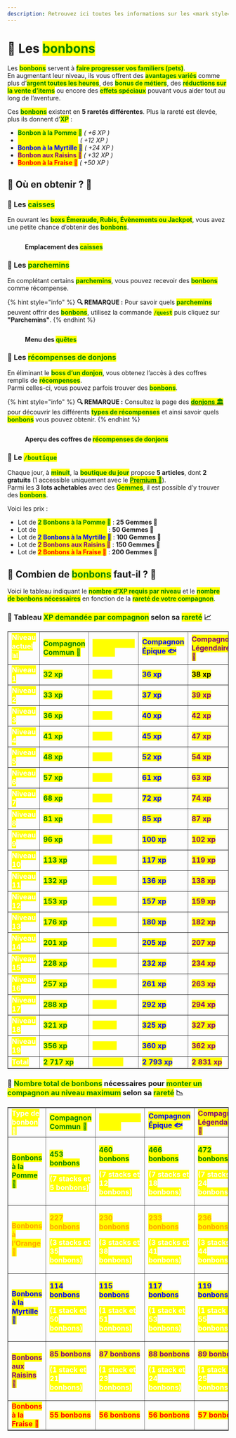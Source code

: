 ```yaml
---
description: Retrouvez ici toutes les informations sur les <mark style="color:green;">**bonbons**</mark>.
---
```


# 🍬 Les <mark style="color:green;">**bonbons**</mark>

Les <mark style="color:green;">**bonbons**</mark> servent à <mark style="color:green;">**faire progresser vos familiers (pets)**</mark>.  
En augmentant leur niveau, ils vous offrent des <mark style="color:green;">**avantages variés**</mark> comme plus d’<mark style="color:green;">**argent toutes les heures**</mark>, des <mark style="color:green;">**bonus de métiers**</mark>, des <mark style="color:green;">**réductions sur la vente d’items**</mark> ou encore des <mark style="color:green;">**effets spéciaux**</mark> pouvant vous aider tout au long de l’aventure.  

Ces <mark style="color:green;">**bonbons**</mark> existent en **5 raretés différentes**. Plus la rareté est élevée, plus ils donnent d’<mark style="color:green;">**XP**</mark> :  
* <mark style="color:green;">**Bonbon à la Pomme 🍏**</mark> _( +6 XP )_  
* <mark style="color:yellow;">**Bonbon à l’Orange 🍊**</mark> _( +12 XP )_  
* <mark style="color:blue;">**Bonbon à la Myrtille 🔵**</mark> _( +24 XP )_  
* <mark style="color:purple;">**Bonbon aux Raisins 🍇**</mark> _( +32 XP )_  
* <mark style="color:red;">**Bonbon à la Fraise 🍓**</mark> _( +50 XP )_  

## 💠 Où en obtenir ? 📌

### 🔸 Les <mark style="color:green;">**caisses**</mark>  
En ouvrant les <mark style="color:green;">**boxs Émeraude, Rubis, Évènements ou Jackpot**</mark>, vous avez une petite chance d’obtenir des <mark style="color:green;">**bonbons**</mark>.

<figure><img src="../../.gitbook/assets/Les_Caisses/ApercuCaisses.png" alt=""><figcaption><p><strong>Emplacement des <mark style="color:green;">caisses</mark></strong></p></figcaption></figure>

### 🔸 Les <mark style="color:green;">**parchemins**</mark>  
En complétant certains <mark style="color:green;">**parchemins**</mark>, vous pouvez recevoir des <mark style="color:green;">**bonbons**</mark> comme récompense.  

{% hint style="info" %}
**🔍 REMARQUE :** Pour savoir quels <mark style="color:green;">**parchemins**</mark> peuvent offrir des <mark style="color:green;">**bonbons**</mark>, utilisez la commande <mark style="color:green;">**`/quest`**</mark> puis cliquez sur **"Parchemins"**.
{% endhint %}

<figure><img src="../../.gitbook/assets/Menu/Quest.png" alt=""><figcaption><p><strong>Menu des <mark style="color:green;">quêtes</mark></strong></p></figcaption></figure>

### 🔸 Les <mark style="color:green;">**récompenses de donjons**</mark>  
En éliminant le <mark style="color:green;">**boss d’un donjon**</mark>, vous obtenez l’accès à des coffres remplis de <mark style="color:green;">**récompenses**</mark>.  
Parmi celles-ci, vous pouvez parfois trouver des <mark style="color:green;">**bonbons**</mark>.  

{% hint style="info" %}
**🔍 REMARQUE :** Consultez la page des [<mark style="color:green;">**donjons 🏛️**</mark>](https://wiki.evolucraft.fr/le-gameplay/les-donjons) pour découvrir les différents <mark style="color:green;">**types de récompenses**</mark> et ainsi savoir quels <mark style="color:green;">**bonbons**</mark> vous pouvez obtenir.
{% endhint %}

<figure><img src="../../.gitbook/assets/Les_Donjons/DJ-recompense.png" alt=""><figcaption><p><strong>Aperçu des coffres de <mark style="color:green;">récompenses de donjons</mark></strong></p></figcaption></figure>

### 🔸 Le <mark style="color:green;">**`/boutique`**</mark>  
Chaque jour, à <mark style="color:green;">**minuit**</mark>, la <mark style="color:green;">**boutique du jour**</mark> propose **5 articles**, dont **2 gratuits** (1 accessible uniquement avec le [<mark style="color:green;">**Premium 👑**</mark>](https://wiki.evolucraft.fr/le-gameplay/les-grades#abonnement-premium)).  
Parmi les **3 lots achetables** avec des <mark style="color:green;">**Gemmes**</mark>, il est possible d’y trouver des <mark style="color:green;">**bonbons**</mark>.  

Voici les prix :  
* Lot de <mark style="color:green;">**2 Bonbons à la Pomme 🍏**</mark> : **25 Gemmes 💎**  
* Lot de <mark style="color:yellow;">**2 Bonbons à l’Orange 🍊**</mark> : **50 Gemmes 💎**  
* Lot de <mark style="color:blue;">**2 Bonbons à la Myrtille 🔵**</mark> : **100 Gemmes 💎**  
* Lot de <mark style="color:purple;">**2 Bonbons aux Raisins 🍇**</mark> : **150 Gemmes 💎**  
* Lot de <mark style="color:red;">**2 Bonbons à la Fraise 🍓**</mark> : **200 Gemmes 💎**  

## 💠 Combien de <mark style="color:green;">**bonbons**</mark> faut-il ? 🤔  

Voici le tableau indiquant le <mark style="color:green;">**nombre d’XP requis par niveau**</mark> et le <mark style="color:green;">**nombre de bonbons nécessaires**</mark> en fonction de la <mark style="color:green;">**rareté de votre compagnon**</mark>.  

### 🔸 Tableau <mark style="color:green;">**XP demandée par compagnon**</mark> selon sa <mark style="color:green;">**rareté**</mark> 📈

<table border="1" cellspacing="0" cellpadding="6">
  <tr>
    <td><mark style="color:white;"><strong>Niveau actuel📊</strong></mark></td>
    <td><mark style="color:green;"><strong>Compagnon Commun 🐸</strong></mark></td>
    <td><mark style="color:yellow;"><strong>Compagnon Rare 🐤</strong></mark></td>
    <td><mark style="color:blue;"><strong>Compagnon Épique 🐟</strong></mark></td>
    <td><mark style="color:purple;"><strong>Compagnon Légendaire 👾</strong></mark></td>
    <td><mark style="color:red;"><strong>Compagnon Mythique 🦞</strong></mark></td>
  </tr>
  <tr>
    <td><mark style="color:white;"><strong>Niveau 1</strong></mark></td>
    <td><mark style="color:green;"><strong>32 xp</strong></mark></td>
    <td><mark style="color:yellow;"><strong>34 xp</strong></mark></td>
    <td><mark style="color:blue;"><strong>36 xp</strong></mark></td>
    <td><mark style="color:pruple;"><strong>38 xp</strong></mark></td>
    <td><mark style="color:red;"><strong>40 xp</strong></mark></td>
  </tr>
  <tr>
    <td><mark style="color:white;"><strong>Niveau 2</strong></mark></td>
    <td><mark style="color:green;"><strong>33 xp</strong></mark></td>
    <td><mark style="color:yellow;"><strong>35 xp</strong></mark></td>
    <td><mark style="color:blue;"><strong>37 xp</strong></mark></td>
    <td><mark style="color:purple;"><strong>39 xp</strong></mark></td>
    <td><mark style="color:red;"><strong>41 xp</strong></mark></td>
  </tr>
  <tr>
    <td><mark style="color:white;"><strong>Niveau 3</strong></mark></td>
    <td><mark style="color:green;"><strong>36 xp</strong></mark></td>
    <td><mark style="color:yellow;"><strong>38 xp</strong></mark></td>
    <td><mark style="color:blue;"><strong>40 xp</strong></mark></td>
    <td><mark style="color:purple;"><strong>42 xp</strong></mark></td>
    <td><mark style="color:red;"><strong>44 xp</strong></mark></td>
  </tr>
  <tr>
    <td><mark style="color:white;"><strong>Niveau 4</strong></mark></td>
    <td><mark style="color:green;"><strong>41 xp</strong></mark></td>
    <td><mark style="color:yellow;"><strong>43 xp</strong></mark></td>
    <td><mark style="color:blue;"><strong>45 xp</strong></mark></td>
    <td><mark style="color:purple;"><strong>47 xp</strong></mark></td>
    <td><mark style="color:red;"><strong>49 xp</strong></mark></td>
  </tr>
  <tr>
    <td><mark style="color:white;"><strong>Niveau 5</strong></mark></td>
    <td><mark style="color:green;"><strong>48 xp</strong></mark></td>
    <td><mark style="color:yellow;"><strong>50 xp</strong></mark></td>
    <td><mark style="color:blue;"><strong>52 xp</strong></mark></td>
    <td><mark style="color:purple;"><strong>54 xp</strong></mark></td>
    <td><mark style="color:red;"><strong>56 xp</strong></mark></td>
  </tr>
  <tr>
    <td><mark style="color:white;"><strong>Niveau 6</strong></mark></td>
    <td><mark style="color:green;"><strong>57 xp</strong></mark></td>
    <td><mark style="color:yellow;"><strong>59 xp</strong></mark></td>
    <td><mark style="color:blue;"><strong>61 xp</strong></mark></td>
    <td><mark style="color:purple;"><strong>63 xp</strong></mark></td>
    <td><mark style="color:red;"><strong>65 xp</strong></mark></td>
  </tr>
  <tr>
    <td><mark style="color:white;"><strong>Niveau 7</strong></mark></td>
    <td><mark style="color:green;"><strong>68 xp</strong></mark></td>
    <td><mark style="color:yellow;"><strong>70 xp</strong></mark></td>
    <td><mark style="color:blue;"><strong>72 xp</strong></mark></td>
    <td><mark style="color:purple;"><strong>74 xp</strong></mark></td>
    <td><mark style="color:red;"><strong>76 xp</strong></mark></td>
  </tr>
  <tr>
    <td><mark style="color:white;"><strong>Niveau 8</strong></mark></td>
    <td><mark style="color:green;"><strong>81 xp</strong></mark></td>
    <td><mark style="color:yellow;"><strong>83 xp</strong></mark></td>
    <td><mark style="color:blue;"><strong>85 xp</strong></mark></td>
    <td><mark style="color:purple;"><strong>87 xp</strong></mark></td>
    <td><mark style="color:red;"><strong>89 xp</strong></mark></td>
  </tr>
  <tr>
    <td><mark style="color:white;"><strong>Niveau 9</strong></mark></td>
    <td><mark style="color:green;"><strong>96 xp</strong></mark></td>
    <td><mark style="color:yellow;"><strong>98 xp</strong></mark></td>
    <td><mark style="color:blue;"><strong>100 xp</strong></mark></td>
    <td><mark style="color:purple;"><strong>102 xp</strong></mark></td>
    <td><mark style="color:red;"><strong>104 xp</strong></mark></td>
  </tr>
  <tr>
    <td><mark style="color:white;"><strong>Niveau 10</strong></mark></td>
    <td><mark style="color:green;"><strong>113 xp</strong></mark></td>
    <td><mark style="color:yellow;"><strong>115 xp</strong></mark></td>
    <td><mark style="color:blue;"><strong>117 xp</strong></mark></td>
    <td><mark style="color:purple;"><strong>119 xp</strong></mark></td>
    <td><mark style="color:red;"><strong>121 xp</strong></mark></td>
  </tr>
  <tr>
    <td><mark style="color:white;"><strong>Niveau 11</strong></mark></td>
    <td><mark style="color:green;"><strong>132 xp</strong></mark></td>
    <td><mark style="color:yellow;"><strong>134 xp</strong></mark></td>
    <td><mark style="color:blue;"><strong>136 xp</strong></mark></td>
    <td><mark style="color:purple;"><strong>138 xp</strong></mark></td>
    <td><mark style="color:red;"><strong>140 xp</strong></mark></td>
  </tr>
  <tr>
    <td><mark style="color:white;"><strong>Niveau 12</strong></mark></td>
    <td><mark style="color:green;"><strong>153 xp</strong></mark></td>
    <td><mark style="color:yellow;"><strong>155 xp</strong></mark></td>
    <td><mark style="color:blue;"><strong>157 xp</strong></mark></td>
    <td><mark style="color:purple;"><strong>159 xp</strong></mark></td>
    <td><mark style="color:red;"><strong>161 xp</strong></mark></td>
  </tr>
  <tr>
    <td><mark style="color:white;"><strong>Niveau 13</strong></mark></td>
    <td><mark style="color:green;"><strong>176 xp</strong></mark></td>
    <td><mark style="color:yellow;"><strong>178 xp</strong></mark></td>
    <td><mark style="color:blue;"><strong>180 xp</strong></mark></td>
    <td><mark style="color:purple;"><strong>182 xp</strong></mark></td>
    <td><mark style="color:red;"><strong>184 xp</strong></mark></td>
  </tr>
  <tr>
    <td><mark style="color:white;"><strong>Niveau 14</strong></mark></td>
    <td><mark style="color:green;"><strong>201 xp</strong></mark></td>
    <td><mark style="color:yellow;"><strong>203 xp</strong></mark></td>
    <td><mark style="color:blue;"><strong>205 xp</strong></mark></td>
    <td><mark style="color:purple;"><strong>207 xp</strong></mark></td>
    <td><mark style="color:red;"><strong>209 xp</strong></mark></td>
  </tr>
  <tr>
    <td><mark style="color:white;"><strong>Niveau 15</strong></mark></td>
    <td><mark style="color:green;"><strong>228 xp</strong></mark></td>
    <td><mark style="color:yellow;"><strong>230 xp</strong></mark></td>
    <td><mark style="color:blue;"><strong>232 xp</strong></mark></td>
    <td><mark style="color:purple;"><strong>234 xp</strong></mark></td>
    <td><mark style="color:red;"><strong>236 xp</strong></mark></td>
  </tr>
  <tr>
    <td><mark style="color:white;"><strong>Niveau 16</strong></mark></td>
    <td><mark style="color:green;"><strong>257 xp</strong></mark></td>
    <td><mark style="color:yellow;"><strong>259 xp</strong></mark></td>
    <td><mark style="color:blue;"><strong>261 xp</strong></mark></td>
    <td><mark style="color:purple;"><strong>263 xp</strong></mark></td>
    <td><mark style="color:red;"><strong>265 xp</strong></mark></td>
  </tr>
  <tr>
    <td><mark style="color:white;"><strong>Niveau 17</strong></mark></td>
    <td><mark style="color:green;"><strong>288 xp</strong></mark></td>
    <td><mark style="color:yellow;"><strong>290 xp</strong></mark></td>
    <td><mark style="color:blue;"><strong>292 xp</strong></mark></td>
    <td><mark style="color:purple;"><strong>294 xp</strong></mark></td>
    <td><mark style="color:red;"><strong>296 xp</strong></mark></td>
  </tr>
  <tr>
    <td><mark style="color:white;"><strong>Niveau 18</strong></mark></td>
    <td><mark style="color:green;"><strong>321 xp</strong></mark></td>
    <td><mark style="color:yellow;"><strong>323 xp</strong></mark></td>
    <td><mark style="color:blue;"><strong>325 xp</strong></mark></td>
    <td><mark style="color:purple;"><strong>327 xp</strong></mark></td>
    <td><mark style="color:red;"><strong>329 xp</strong></mark></td>
  </tr>
  <tr>
    <td><mark style="color:white;"><strong>Niveau 19</strong></mark></td>
    <td><mark style="color:green;"><strong>356 xp</strong></mark></td>
    <td><mark style="color:yellow;"><strong>358 xp</strong></mark></td>
    <td><mark style="color:blue;"><strong>360 xp</strong></mark></td>
    <td><mark style="color:purple;"><strong>362 xp</strong></mark></td>
    <td><mark style="color:red;"><strong>364 xp</strong></mark></td>
  </tr>
  <tr>
    <td><mark style="color:white;"><strong>Total</strong></mark></td>
    <td><mark style="color:green;"><strong>2 717 xp</strong></mark></td>
    <td><mark style="color:yellow;"><strong>2 755 xp</strong></mark></td>
    <td><mark style="color:blue;"><strong>2 793 xp</strong></mark></td>
    <td><mark style="color:purple;"><strong>2 831 xp</strong></mark></td>
    <td><mark style="color:red;"><strong>2 869 xp</strong></mark></td>
  </tr>
</table>

### 🔸 <mark style="color:green;">**Nombre total de bonbons**</mark> nécessaires pour <mark style="color:green;">**monter un compagnon au niveau maximum**</mark> selon sa <mark style="color:green;">**rareté**</mark> 📉
<table border="1" cellspacing="0" cellpadding="6">
  <tr>
    <td><mark style="color:white;"><strong>Type de bonbon 🍬 </strong></mark></td>
    <td><mark style="color:green;"><strong>Compagnon Commun 🐸</strong></mark></td>
    <td><mark style="color:yellow;"><strong>Compagnon Rare 🐤</strong></mark></td>
    <td><mark style="color:blue;"><strong>Compagnon Épique 🐟</strong></mark></td>
    <td><mark style="color:purple;"><strong>Compagnon Légendaire 👾</strong></mark></td>
    <td><mark style="color:red;"><strong>Compagnon Mythique 🦞</strong></mark></td>
  </tr>
  <tr>
    <td><mark style="color:green;"><strong>Bonbons à la Pomme 🍏</strong></mark></td>
    <td>
     <p><mark style="color:green;"><strong>453 bonbons</strong></mark></p>
     <p><mark style="color:white;"><strong>(7 stacks et 5 bonbons)</strong></mark></p>
    </td>
    <td>
     <p><mark style="color:green;"><strong>460 bonbons</strong></mark></p>
     <p><mark style="color:white;"><strong>(7 stacks et 12 bonbons)</strong></mark></p>
    </td>
    <td>
     <p><mark style="color:green;"><strong>466 bonbons</strong></mark></p>
     <p><mark style="color:white;"><strong>(7 stacks et 18 bonbons)</strong></mark></p>
    </td>
    <td>
     <p><mark style="color:green;"><strong>472 bonbons</strong></mark></p>
     <p><mark style="color:white;"><strong>(7 stacks et 24 bonbons)</strong></mark></p>
    </td>
    <td>
     <p><mark style="color:green;"><strong>479 bonbons</strong></mark></p>
     <p><mark style="color:white;"><strong>(7 stacks et 31 bonbons)</strong></mark></p>
    </td>
  </tr>
  <tr>
    <td><mark style="color:orange;"><strong>Bonbons à l’Orange 🍊</strong></mark></td>
    <td>
     <p><mark style="color:orange;"><strong>227 bonbons</strong></mark></p>
     <p><mark style="color:white;"><strong>(3 stacks et 35 bonbons)</strong></mark></p>
    </td>
    <td>
     <p><mark style="color:orange;"><strong>230 bonbons</strong></mark></p>
     <p><mark style="color:white;"><strong>(3 stacks et 38 bonbons)</strong></mark></p>
    </td>
    <td>
     <p><mark style="color:orange;"><strong>233 bonbons</strong></mark></p>
     <p><mark style="color:white;"><strong>(3 stacks et 41 bonbons)</strong></mark></p>
    </td>
    <td>
     <p><mark style="color:orange;"><strong>236 bonbons</strong></mark></p>
     <p><mark style="color:white;"><strong>(3 stacks et 44 bonbons)</strong></mark></p>
    </td>
    <td>
     <p><mark style="color:orange;"><strong>240 bonbons</strong></mark></p>
     <p><mark style="color:white;"><strong>(3 stacks et 48 bonbons)</strong></mark></p>
    </td>
  </tr>
  <tr>
    <td><mark style="color:blue;"><strong>Bonbons à la Myrtille 🔵</strong></mark></td>
    <td>
     <p><mark style="color:blue;"><strong>114 bonbons</strong></mark></p>
     <p><mark style="color:white;"><strong>(1 stack et 50 bonbons)</strong></mark></p>
    </td>
    <td>
     <p><mark style="color:blue;"><strong>115 bonbons</strong></mark></p>
     <p><mark style="color:white;"><strong>(1 stack et 51 bonbons)</strong></mark></p>
    </td>
    <td>
     <p><mark style="color:blue;"><strong>117 bonbons</strong></mark></p>
     <p><mark style="color:white;"><strong>(1 stack et 53 bonbons)</strong></mark></p>
    </td>
    <td>
     <p><mark style="color:blue;"><strong>119 bonbons</strong></mark></p>
     <p><mark style="color:white;"><strong>(1 stack et 55 bonbons)</strong></mark></p>
    </td>
    <td>
     <p><mark style="color:blue;"><strong>120 bonbons</strong></mark></p>
     <p><mark style="color:white;"><strong>(1 stack et 56 bonbons)</strong></mark></p>
    </td>
  </tr>
  <tr>
    <td><mark style="color:purple;"><strong>Bonbons aux Raisins 🍇</strong></mark></td>
    <td>
     <p><mark style="color:purple;"><strong>85 bonbons</strong></mark></p>
     <p><mark style="color:white;"><strong>(1 stack et 21 bonbons)</strong></mark></p>
    </td>
    <td>
     <p><mark style="color:purple;"><strong>87 bonbons</strong></mark></p>
     <p><mark style="color:white;"><strong>(1 stack et 23 bonbons)</strong></mark></p>
    </td>
    <td>
     <p><mark style="color:purple;"><strong>88 bonbons</strong></mark></p>
     <p><mark style="color:white;"><strong>(1 stack et 24 bonbons)</strong></mark></p>
    </td>
    <td>
     <p><mark style="color:purple;"><strong>89 bonbons</strong></mark></p>
     <p><mark style="color:white;"><strong>(1 stack et 25 bonbons)</strong></mark></p>
    </td>
    <td>
     <p><mark style="color:purple;"><strong>90 bonbons</strong></mark></p>
     <p><mark style="color:white;"><strong>(1 stack et 26 bonbons)</strong></mark></p>
    </td>
  </tr>
  <tr>
    <td><mark style="color:red;"><strong>Bonbons à la Fraise 🍓</strong></mark></td>
    <td><mark style="color:red;"><strong>55 bonbons</strong></mark></td>
    <td><mark style="color:red;"><strong>56 bonbons</strong></mark></td>
    <td><mark style="color:red;"><strong>56 bonbons</strong></mark></td>
    <td><mark style="color:red;"><strong>57 bonbons</strong></mark></td>
    <td><mark style="color:red;"><strong>58 bonbons</strong></mark></td>
  </tr>
</table>
